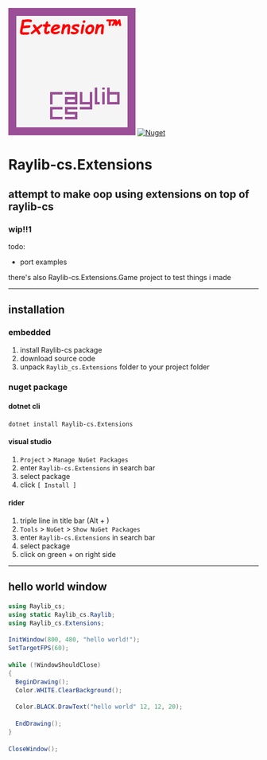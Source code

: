 ![epic library logo trust me its very epic](Assets/Logo.png)
[![Nuget](https://img.shields.io/nuget/v/Raylib-cs.Extensions)](https://www.nuget.org/packages/Raylib-cs.Extensions)

# Raylib-cs.Extensions
## attempt to make oop using extensions on top of raylib-cs
### wip!!1
todo:
- port examples

there's also Raylib-cs.Extensions.Game project to test things i made

---

## installation
### embedded
1. install Raylib-cs package
2. download source code
3. unpack `Raylib_cs.Extensions` folder to your project folder

### nuget package 
#### dotnet cli
```
dotnet install Raylib-cs.Extensions
```

#### visual studio
1. `Project` > `Manage NuGet Packages`
2. enter `Raylib-cs.Extensions` in search bar
3. select package
4. click `[ Install ]`

#### rider
1. triple line in title bar (Alt + \)
2. `Tools` > `NuGet` > `Show NuGet Packages`
3. enter `Raylib-cs.Extensions` in search bar
4. select package
5. click on green + on right side

---

## hello world window
```cs
using Raylib_cs;
using static Raylib_cs.Raylib;
using Raylib_cs.Extensions;

InitWindow(800, 480, "hello world!");
SetTargetFPS(60);

while (!WindowShouldClose)
{
  BeginDrawing();
  Color.WHITE.ClearBackground();

  Color.BLACK.DrawText("hello world" 12, 12, 20);

  EndDrawing();
}

CloseWindow();
```
